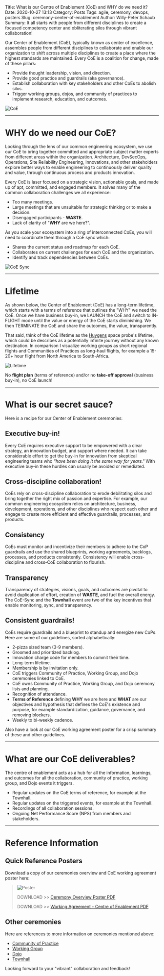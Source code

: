 Title: What is our Centre of Enablement (CoE) and WHY do we need it?
Date: 2020-10-27 13:13
Category: Posts
Tags: agile, ceremony, devops, posters
Slug: ceremony-center-of-enablement
Author: Willy-Peter Schaub
Summary: It all starts with people from different disciplines to create a focused competency center and obliterating silos through vibrant collaboration!

Our Center of Enablement (CoE), typically known as center of excellence, assembles people from different disciplines to collaborate and enable our organization to shift across multiple disciplines to create a place where the highest standards are maintained. Every CoE is a coalition for change, made of these pillars: 

- Provide thought leadership, vision, and direction.
- Provide good practice and guardrails (aka governance).
- Establish collaboration with key stakeholders and other CoEs to abolish silos.
- Trigger working groups, dojos, and community of practices to implement research, education, and outcomes. 

![CoE](../images/ceremony-center-of-enablement-1.png) 

---

# WHY do we need our CoE?

Looking through the lens of our common engineering ecosystem, we use our CoE to bring together committed and appropriate subject matter experts from different areas within the organization. Architecture, DevSecOps, Operations, Site Reliability Engineering, Innovations, and other stakeholders explore better ways to enable engineering to continuously deliver quality and value, through continuous process and products innovation.

Every CoE is laser focused on a strategic vision, actionable goals, and made up of apt, committed, and engaged members. It solves many of the common collaboration challenges we all experience:

- Too many meetings.
- Large meetings that are unsuitable for strategic thinking or to make a decision.
- Disengaged participants - **WASTE**.
- Lack of clarity of "**WHY** are we here?".

As you scale your ecosystem into a ring of interconnected CoEs, you will need to coordinate them through a CoE sync which:

- Shares the current status and roadmap for each CoE.
- Collaborates on current challenges for each CoE and the organization.
- Identify and track dependencies between CoEs.

![CoE Sync](../images/ceremony-center-of-enablement-2.png) 

---

# Lifetime

As shown below, the Center of Enablement (CoE) has a long-term lifetime, which starts with a terms of reference that outlines the "WHY" we need the CoE. Once we have business buy-in, we LAUNCH the CoE and switch to IN-FLIGHT mode until the value or energy of the CoE starts diminishing. We then TERMINATE the CoE and share the outcomes, the value, transparently.

That said, think of the CoE lifetime as the [Huygens](https://en.wikipedia.org/wiki/Huygens_(spacecraft)) space probe's lifetime, which could be describes as a potentially infinite journey without any known destination. In comparison I visualize working groups as short regional flights and Communities of Practices as long-haul flights, for example a 15-20+ hour flight from North America to South-Africa.

![Lifetime](../images/ceremony-center-of-enablement-lifetime.png) 

No **flight plan** (terms of reference) and/or no **take-off approval** (business buy-in), no CoE launch!

---

# What is our secret sauce?

Here is a recipe for our Center of Enablement ceremonies:

## Executive buy-in!

Every CoE requires executive support to be empowered with a clear strategy, an innovation budget, and support where needed. It can take considerable effort to get the buy-in for innovation from skeptical engineering teams who _"have been doing it the same way for years."_ With executive buy-in these hurdles can usually be avoided or remediated.

## Cross-discipline collaboration!

CoEs rely on cross-discipline collaboration to erode debilitating silos and bring together the right mix of passion and expertise. For example, our common engineering ecosystem relies on architecture, business, development, operations, and other disciplines who respect each other and engage to create more efficient and effective guardrails, processes, and products.

## Consistency

CoEs must monitor and incentivize their members to adhere to the CoP guardrails and use the shared blueprints, working agreements, backlogs, processes, and products consistently. Consistency will enable cross-discipline and cross-CoE collaboration to flourish. 

## Transparency 

Transparency of strategies, visions, goals, and outcomes are pivotal to avoid duplication of effort, creation of **WASTE**, and fuel the overall energy. The CoE-Sync and the **Townhall** event are two of the key incentives that enable monitoring, sync, and transparency.

## Consistent guardrails!

CoEs require guardrails and a blueprint to standup and energize new CoPs. Here are some of our guidelines, sorted alphabetically:

- 2-pizza sized team (3-9 members).
- Groomed and prioritized backlog.
- Innovation charge code for members to commit their time.
- Long-term lifetime.
- Membership is by invitation only.
- CoE triggers Community of Practice, Working Group, and Dojo ceremonies linked to CoE.
- CoE owns Community of Practice, Working Group, and Dojo ceremony lists and planning.
- Recognition of attendance.
- **Terms of Reference** defining **WHY** we are here and **WHAT** are our objectives and hypothesis that defines the CoE's existence and purpose, for example standardization, guidance, governance, and removing blockers.
- Weekly to bi-weekly cadence.

Also have a look at our CoE working agreement poster for a crisp summary of these and other guidelines.

---

# What are our CoE deliverables?

The centre of enablement acts as a hub for all the information, learnings, and outcomes for all the collaboration, community of practice, working group, and Dojo events it triggers. 

- Regular updates on the CoE terms of reference, for example at the Townhall.
- Regular updates on the triggered events, for example at the Townhall.
- Recordings of all collaboration sessions.
- Ongoing Net Performance Score (NPS) from members and stakeholders.

---

# Reference Information

## Quick Reference Posters

Download a copy of our ceremonies overview and CoE working agreement poster here:

> ![Poster](/images/moving-hundreds-of-pipeline-snowflakes-qr-1-2.png)
>
> DOWNLOAD >> [Ceremony Overview Poster PDF](/documents/working-agreement-ceremonies-overview.pdf)
>
> DOWNLOAD >> [Working Agreement - Centre of Enablement PDF](/documents/working-agreement-ceremony-center-of-enablement.pdf)

## Other ceremonies

Here are references to more information on ceremonies mentioned above:

- [Community of Practice](/images/coming-soon.png)
- [Working Group](/images/coming-soon.png)
- [Dojo](/images/coming-soon.png)
- [Townhall](/images/coming-soon.png)

Looking forward to your "vibrant" collaboration and feedback!

